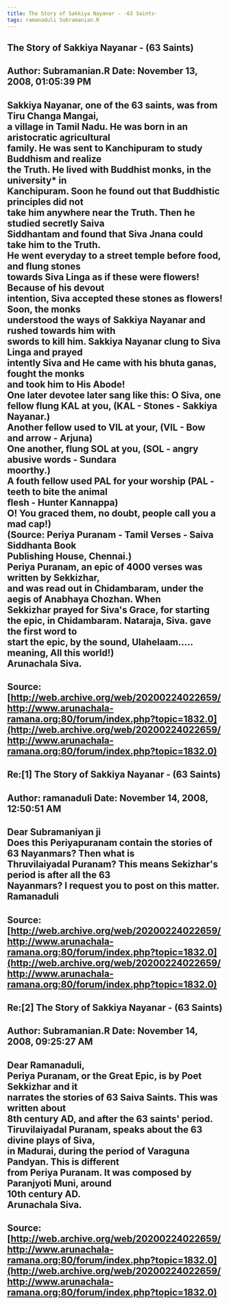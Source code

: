```yaml
--- 
title: The Story of Sakkiya Nayanar - -63 Saints-   
tags: ramanaduli Subramanian.R  
---  
```

## The Story of Sakkiya Nayanar - (63 Saints)  
Author: Subramanian.R       Date: November 13, 2008, 01:05:39 PM  
---  
Sakkiya Nayanar, one of the 63 saints, was from Tiru Changa Mangai,   
a village in Tamil Nadu. He was born in an aristocratic agricultural   
family. He was sent to Kanchipuram to study Buddhism and realize   
the Truth. He lived with Buddhist monks, in the university* in   
Kanchipuram. Soon he found out that Buddhistic principles did not   
take him anywhere near the Truth. Then he studied secretly Saiva   
Siddhantam and found that Siva Jnana could take him to the Truth.   
He went everyday to a street temple before food, and flung stones   
towards Siva Linga as if these were flowers! Because of his devout   
intention, Siva accepted these stones as flowers! Soon, the monks   
understood the ways of Sakkiya Nayanar and rushed towards him with   
swords to kill him. Sakkiya Nayanar clung to Siva Linga and prayed   
intently Siva and He came with his bhuta ganas, fought the monks   
and took him to His Abode!   
One later devotee later sang like this: O Siva, one fellow flung KAL at you, (KAL - Stones - Sakkiya Nayanar.)   
Another fellow used to VIL at your, (VIL - Bow and arrow - Arjuna)   
One another, flung SOL at you, (SOL - angry abusive words - Sundara   
 moorthy.)   
A fouth fellow used PAL for your worship (PAL - teeth to bite the animal   
 flesh - Hunter Kannappa)   
O! You graced them, no doubt, people call you a mad cap!)   
(Source: Periya Puranam - Tamil Verses - Saiva Siddhanta Book   
Publishing House, Chennai.)   
Periya Puranam, an epic of 4000 verses was written by Sekkizhar,   
and was read out in Chidambaram, under the aegis of Anabhaya Chozhan. When  
Sekkizhar prayed for Siva's Grace, for starting   
the epic, in Chidambaram. Nataraja, Siva. gave the first word to   
start the epic, by the sound, Ulahelaam..... meaning, All this world!)   
Arunachala Siva.
 ---  
Source:[http://web.archive.org/web/20200224022659/http://www.arunachala-ramana.org:80/forum/index.php?topic=1832.0](http://web.archive.org/web/20200224022659/http://www.arunachala-ramana.org:80/forum/index.php?topic=1832.0)   
---  

## Re:[1] The Story of Sakkiya Nayanar - (63 Saints)  
Author: ramanaduli          Date: November 14, 2008, 12:50:51 AM  
---  
Dear Subramaniyan ji   
Does this Periyapuranam contain the stories of 63 Nayanmars? Then what is  
Thruvilaiyadal Puranam? This means Sekizhar's period is after all the 63  
Nayanmars? I request you to post on this matter.   
Ramanaduli
 ---  
Source:[http://web.archive.org/web/20200224022659/http://www.arunachala-ramana.org:80/forum/index.php?topic=1832.0](http://web.archive.org/web/20200224022659/http://www.arunachala-ramana.org:80/forum/index.php?topic=1832.0)   
---  

## Re:[2] The Story of Sakkiya Nayanar - (63 Saints)  
Author: Subramanian.R       Date: November 14, 2008, 09:25:27 AM  
---  
Dear Ramanaduli,   
Periya Puranam, or the Great Epic, is by Poet Sekkizhar and it   
narrates the stories of 63 Saiva Saints. This was written about   
8th century AD, and after the 63 saints' period.   
Tiruvilaiyadal Puranam, speaks about the 63 divine plays of Siva,   
in Madurai, during the period of Varaguna Pandyan. This is different   
from Periya Puranam. It was composed by Paranjyoti Muni, around   
10th century AD.   
Arunachala Siva.
 ---  
Source:[http://web.archive.org/web/20200224022659/http://www.arunachala-ramana.org:80/forum/index.php?topic=1832.0](http://web.archive.org/web/20200224022659/http://www.arunachala-ramana.org:80/forum/index.php?topic=1832.0)   
---  

